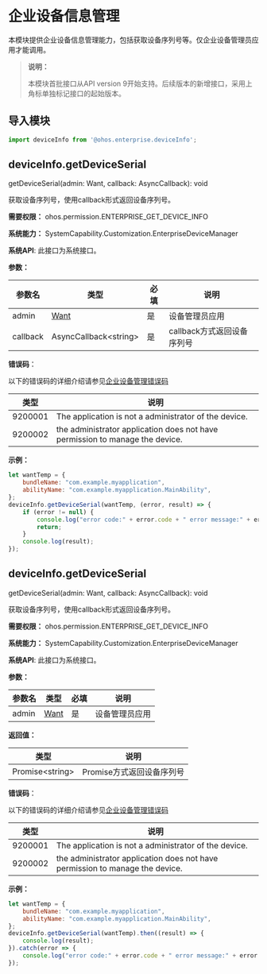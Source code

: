 # 企业设备信息管理

本模块提供企业设备信息管理能力，包括获取设备序列号等。仅企业设备管理员应用才能调用。

> **说明：**
>
> 本模块首批接口从API version 9开始支持。后续版本的新增接口，采用上角标单独标记接口的起始版本。

## 导入模块

```js
import deviceInfo from '@ohos.enterprise.deviceInfo';
```

## deviceInfo.getDeviceSerial

getDeviceSerial(admin: Want, callback: AsyncCallback<string>): void

获取设备序列号，使用callback形式返回设备序列号。

**需要权限：** ohos.permission.ENTERPRISE_GET_DEVICE_INFO

**系统能力：** SystemCapability.Customization.EnterpriseDeviceManager

**系统API**: 此接口为系统接口。

**参数：**

| 参数名      | 类型                                       | 必填   | 说明                       |
| -------- | ---------------------------------------- | ---- | ------------------------------- |
| admin    | [Want](js-apis-application-Want.md)      | 是    | 设备管理员应用                  |
| callback | AsyncCallback&lt;string&gt;            | 是    | callback方式返回设备序列号       |

**错误码**：

以下的错误码的详细介绍请参见[企业设备管理错误码](../errorcodes/errorcode-enterpriseDeviceManager.md)

| 类型      | 说明                                                                       |          
| ------- | ---------------------------------------------------------------------------- |
| 9200001 | The application is not a administrator of the device.                        |
| 9200002 | the administrator application does not have permission to manage the device. |

**示例：**

```js
let wantTemp = {
    bundleName: "com.example.myapplication",
    abilityName: "com.example.myapplication.MainAbility",
};
deviceInfo.getDeviceSerial(wantTemp, (error, result) => {
    if (error != null) {
        console.log("error code:" + error.code + " error message:" + error.message);
        return;
    }
    console.log(result);
});
```

## deviceInfo.getDeviceSerial

getDeviceSerial(admin: Want, callback: AsyncCallback<string>): void

获取设备序列号，使用callback形式返回设备序列号。

**需要权限：** ohos.permission.ENTERPRISE_GET_DEVICE_INFO

**系统能力：** SystemCapability.Customization.EnterpriseDeviceManager

**系统API**: 此接口为系统接口。

**参数：**

| 参数名   | 类型                                  | 必填   | 说明      |
| ----- | ----------------------------------- | ---- | ------- |
| admin | [Want](js-apis-application-Want.md) | 是    | 设备管理员应用 |

**返回值：**

| 类型                   | 说明                      |
| --------------------- | ------------------------- |
| Promise&lt;string&gt; | Promise方式返回设备序列号  |

**错误码**：

以下的错误码的详细介绍请参见[企业设备管理错误码](../errorcodes/errorcode-enterpriseDeviceManager.md)

| 类型      | 说明                                                                       |          
| ------- | ---------------------------------------------------------------------------- |
| 9200001 | The application is not a administrator of the device.                        |
| 9200002 | the administrator application does not have permission to manage the device. |

**示例：**

```js
let wantTemp = {
    bundleName: "com.example.myapplication",
    abilityName: "com.example.myapplication.MainAbility",
};
deviceInfo.getDeviceSerial(wantTemp).then((result) => {
    console.log(result);
}).catch(error => {
    console.log("error code:" + error.code + " error message:" + error.message);
});
```